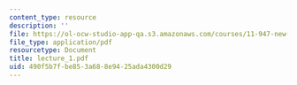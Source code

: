 ```yaml
---
content_type: resource
description: ''
file: https://ol-ocw-studio-app-qa.s3.amazonaws.com/courses/11-947-new-century-cities-real-estate-digital-technology-and-design-fall-2004/490f5b7fbe853a688e9425ada4300d29_lecture_1.pdf
file_type: application/pdf
resourcetype: Document
title: lecture_1.pdf
uid: 490f5b7f-be85-3a68-8e94-25ada4300d29
---
```

